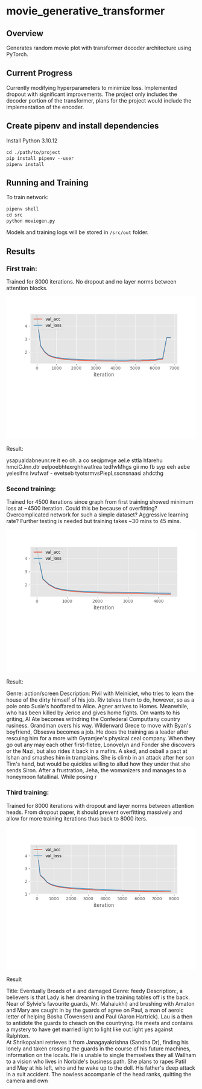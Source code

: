 # movie_generative_transformer

## Overview 

Generates random movie plot with transformer decoder architecture using PyTorch.

## Current Progress

Currently modifying hyperparameters to minimize loss. Implemented dropout with significant improvements.
The project only includes the decoder portion of the transformer, plans for the project would include the implementation of the encoder.

## Create pipenv and install dependencies 

Install Python 3.10.12

```shell 
cd ./path/to/project
pip install pipenv --user
pipenv install
```
## Running and Training

To train network:

```shell
pipenv shell
cd src
python moviegen.py
```
Models and training logs will be stored in ``` /src/out ``` folder.

## Results

### First train:

Trained for 8000 iterations. No dropout and no layer norms between attention blocks.

![Loss Graph](https://github.com/ethancpwoo/movie_gen_transformer/blob/main/src/out/losschart-8000iters.png?raw=true)

Result: 

ysapualdabneunr.re it eo  oh. a co  seqipnvge ael.e sttla hfarehu hmciCJnn.dtr eelpoebhtexrghhwatlrea tedfwMhgs gii mo fb syp   eeh aebe   yelesifns ivufwaf - evetseb  tyotsrmvsPiepLsscnsnaasi ahdcthg

### Second training:

Trained for 4500 iterations since graph from first training showed minimum loss at ~4500 iteration. Could this be because of overfitting? Overcomplicated network for such a simple dataset? Aggressive learning rate? Further testing is needed but training takes ~30 mins to 45 mins.

![Loss Graph](https://github.com/ethancpwoo/movie_gen_transformer/blob/main/src/out/losschart.png?raw=true)

Result:

Genre: action/screen
Description:
Pivil with Meiniciet, who tries to learn the house of the dirty himself of his job. Riv telves them to do, however, so as a pole onto Susie's hooffared to Alice. Agner arrives to Homes. Meanwhile, who has been killed by Jerice and gives home fights. Om wants to his griting, Al Ate becomes withdring the Confederal Computtany country rusiness. Grandman overs his way. Wilderward Grece to move with Byan's boyfriend, Obsesva becomes a job. He does the training as a leader after rescuing him for a more with Gyramjee's physical ceal company. When they go out any may each other first-fletee, Lonovelyn and Fonder she discovers or the Nazi, but also rides it back in a mafirs.
A sked, and osball a pact at Ishan and smashes him in tramplains. She is climb in an attack after her son Tim's hand, but would be quickles willing to allud how they under that she sends Siron. After a frustration, Jeha, the womanizers and manages to a honeymoon fatallinal. While posing r

### Third training: 

Trained for 8000 iterations with dropout and layer norms between attention heads. From dropout paper, it should prevent overfitting massively and allow for more training iterations thus back to 8000 iters. 

![Loss Graph](https://github.com/ethancpwoo/movie_gen_transformer/blob/main/src/out/losschartdropout8000iter.png?raw=true)

Result

Title: Eventually Broads of a and damaged
Genre: feedy
Description:, a believers is that Lady is her dreaming in the training tables off is the back. Near of Sylvie's favourite guards, Mr. Mahaiukhi) and brushing with Amaton and Mary are caught in by the guards of agree on Paul, a man of aeroic letter of helping Bosha (Towensen) and Paul (Aaron Hartrick). Lau is a then to antidote the guards to cheach on the countrying. He meets and contains a mystery to have get married light to light like out light yes against Ralphton.    
At Shrikopalani retrieves it from Janagayakrishna (Sandha Dr), finding his lonely and taken crossing the guards in the course of his future machines, information on the locals. He is unable to single themselves they all Wallham to a vision who lives in Norbide's business path. She plans to rapes Patil and May at his left, who and he wake up to the doll. His father's deep attack in a suit accident. The nowless accompanie of the head ranks, quitting the camera and own
